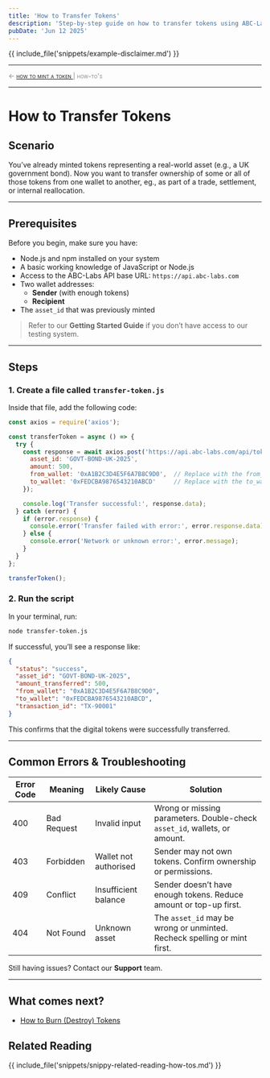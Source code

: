 ```yaml
---
title: 'How to Transfer Tokens'
description: 'Step-by-step guide on how to transfer tokens using ABC-Labs API.'
pubDate: 'Jun 12 2025'
---
```


{{ include_file('snippets/example-disclaimer.md') }}

<hr/>
<span style="font-variant: small-caps; font-size: 0.8rem; color: grey; "> 
    ← <a href="/mkdocs/examples/post-trade-automation/how-tos/how-to-mint-a-token/"> how to mint a token </a>  |   how-to's 
</span>
<hr/>

# How to Transfer Tokens

## Scenario

You’ve already minted tokens representing a real-world asset (e.g., a UK government bond). Now you want to transfer ownership of some or all of those tokens from one wallet to another, eg., as part of a trade, settlement, or internal reallocation.

---

## Prerequisites

Before you begin, make sure you have:

- Node.js and npm installed on your system  
- A basic working knowledge of JavaScript or Node.js  
- Access to the ABC-Labs API base URL: `https://api.abc-labs.com`  
- Two wallet addresses:
    - **Sender** (with enough tokens)  
    - **Recipient**
- The `asset_id` that was previously minted  

> Refer to our **Getting Started Guide** if you don’t have access to our testing system.

---

## Steps

### 1. Create a file called `transfer-token.js`

Inside that file, add the following code:

```javascript
const axios = require('axios');

const transferToken = async () => {
  try {
    const response = await axios.post('https://api.abc-labs.com/api/tokens/transfer', {
      asset_id: 'GOVT-BOND-UK-2025',
      amount: 500,
      from_wallet: '0xA1B2C3D4E5F6A7B8C9D0',  // Replace with the from_wallet address you're using
      to_wallet: '0xFEDCBA9876543210ABCD'     // Replace with the to_wallet address you're using
    });

    console.log('Transfer successful:', response.data);
  } catch (error) {
    if (error.response) {
      console.error('Transfer failed with error:', error.response.data);
    } else {
      console.error('Network or unknown error:', error.message);
    }
  }
};

transferToken();
```

### 2. Run the script

In your terminal, run:

```bash
node transfer-token.js
```

If successful, you’ll see a response like:

```json
{
  "status": "success",
  "asset_id": "GOVT-BOND-UK-2025",
  "amount_transferred": 500,
  "from_wallet": "0xA1B2C3D4E5F6A7B8C9D0",
  "to_wallet": "0xFEDCBA9876543210ABCD",
  "transaction_id": "TX-90001"
}
```

This confirms that the digital tokens were successfully transferred.

---

## Common Errors & Troubleshooting

| Error Code | Meaning     | Likely Cause              | Solution                                              |
|------------|-------------|---------------------------|-------------------------------------------------------|
| 400        | Bad Request | Invalid input             | Wrong or missing parameters. Double-check `asset_id`, wallets, or amount. |
| 403        | Forbidden   | Wallet not authorised     | Sender may not own tokens. Confirm ownership or permissions. |
| 409        | Conflict    | Insufficient balance      | Sender doesn’t have enough tokens. Reduce amount or top-up first. |
| 404        | Not Found   | Unknown asset             | The `asset_id` may be wrong or unminted. Recheck spelling or mint first. |

Still having issues? Contact our **Support** team.

---

## What comes next?

- [How to Burn (Destroy) Tokens](/mkdocs/examples/post-trade-automation/how-tos/how-to-burn-tokens/)

## Related Reading

{{ include_file('snippets/snippy-related-reading-how-tos.md') }}

